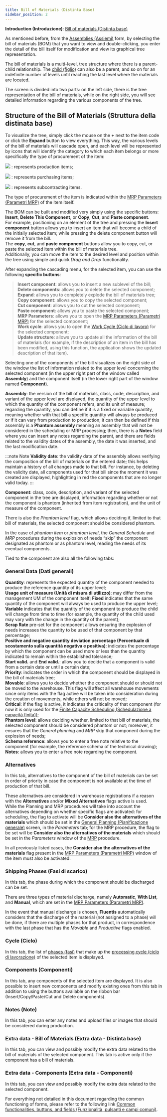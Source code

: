 ```yaml
---
title: Bill of Materials (Distinta Base)
sidebar_position: 2
---
```


**Introduction (Introduzione)**: [Bill of materials (Distinta base)](/docs/erp-home/registers/production/bill-of-materials/bom-intro) 

As mentioned before, from the [Assemblies (Assiemi)](/docs/erp-home/registers/production/bill-of-materials/search-and-insert-assemblies) form, by selecting the bill of materials (BOM) that you want to view and double-clicking, you enter the detail of the bill itself for modification and view its graphical tree representation.

The bill of materials is a multi-level, tree structure where there is a parent-child relationship. The [child (figlio)](/docs/guide/common/glossary/glossary-intro#a) can also be a parent, and so on for an indefinite number of levels until reaching the last level where the materials are located.

The screen is divided into two parts: on the left side, there is the tree representation of the bill of materials, while on the right side, you will see detailed information regarding the various components of the tree.

## Structure of the Bill of Materials (Struttura della distinata base)

To visualize the tree, simply click the mouse on the **+** next to the item code or click the **Expand** button to view everything. This way, the various levels of the bill of materials will cascade open, and each level will be represented by icons that will identify the category to which each item belongs or more specifically the type of procurement of the item:

![](/img/it-it/erp-home/registers/production/bill-of-materials/assemblies/structure-management/image02.png) : represents production items;

![](/img/it-it/erp-home/registers/production/bill-of-materials/assemblies/structure-management/image03.png) : represents purchasing items;

![](/img/it-it/erp-home/registers/production/bill-of-materials/assemblies/structure-management/image04.png) : represents subcontracting items.

The type of procurement of the item is indicated within the [MRP Parameters (Parametri MRP)](/docs/configurations/parameters/production/mrp-parameters/search-mrp-parameters) of the item itself.

The BOM can be built and modified very simply using the specific buttons: **Insert**, **Delete This Component**, or **Copy**, **Cut**, and **Paste component**.        
For example, positioning on an element of the tree and pressing the **Insert component** button allows you to insert an item that will become a child of the initially selected item; while pressing the delete component button will remove it from the bill.            
The **copy**, **cut**, and **paste component** buttons allow you to copy, cut, or paste the selected item within the bill of materials tree.            
Additionally, you can move the item to the desired level and position within the tree using simple and quick *Drag and Drop* functionality.       

After expanding the cascading menu, for the selected item, you can use the following **specific buttons**:

> **Insert component**: allows you to insert a new sublevel of the bill;  
> **Delete components**: allows you to delete the selected component;    
> **Expand**: allows you to completely explode the bill of materials tree;     
> **Copy component**: allows you to copy the selected component;     
> **Cut component**: allows you to cut the selected component;     
> **Paste component**: allows you to paste the selected component;     
> **MRP Parameters**: allows you to open the [MRP Parameters (Parametri MRP)](/docs/configurations/parameters/production/mrp-parameters/search-mrp-parameters) for the selected component;     
> **Work cycle**: allows you to open the  [Work Cycle (Ciclo di lavoro)](/docs/erp-home/registers/production/routes/new-route) for the selected component;       
> **Update structure**: allows you to update all the information of the bill of materials (for example, if the description of an item in the bill has been modified, using this function, the application shows the updated description of that item). 

Selecting one of the components of the bill visualizes on the right side of the window the list of information related to the upper level concerning the selected component (in the upper right part of the window called **Assembly**) and the component itself (in the lower right part of the window named **Component**).

**Assembly**: the version of the bill of materials, class, code, description, and variant of the upper level are displayed, the quantity of the upper level to which the quantity of the component refers, and its unit of measure; regarding the quantity, you can define if it is a fixed or variable quantity, meaning whether with that bill a specific quantity will always be produced or if it can vary from production to production; it can then be defined if this assembly is a **Phantom assembly** meaning an assembly that will not be considered in the scheduling or MRP processing; then, there is a **Notes** field where you can insert any notes regarding the parent, and there are fields related to the validity dates of the assembly, the date it was inserted, and the last modification date.

:::note Note
**Validity date**: the validity date of the assembly allows verifying the composition of the bill of materials on the entered date; this helps maintain a history of all changes made to that bill. For instance, by deleting the validity date, all components used for that bill since the moment it was created are displayed, highlighting in red the components that are no longer valid today. 
:::

**Component**: class, code, description, and variant of the selected component in the tree are displayed, information regarding whether or not the component is phantom (inherited from item registration), and the unit of measure of the component. 

There is also the *Phantom level* flag, which allows deciding if, limited to that bill of materials, the selected component should be considered phantom. 

In the case of *phantom item* or *phantom level*, the *General Schedule* and *MRP* procedures during the explosion of needs “skip” the component designated as phantom or as phantom level, reading the needs of its eventual components.

Tied to the component are also all the following tabs:

### General Data (Dati generali)  

**Quantity**: represents the expected quantity of the component needed to produce the reference quantity of its upper level;  
**Usage unit of measure (Unità di misura di utilizzo)**: may differ from the management UM of the component itself; 
**Fixed** indicates that the same quantity of the component will always be used to produce the upper level;      
**Variable** indicates that the quantity of the component to produce the child will change from time to time (for example, the quantity of the child used may vary with the change in the quantity of the parent);    
**Scrap Rate** pre-set for the component allows ensuring the explosion of needs increases the quantity to be used of that component by that percentage;      
**Positive and negative quantity deviation percentage (Percentuale di scostamento sulla quantità negativa e positiva)**: indicates the percentage by which the component can be used more or less than the quantity indicated to remain within the established tolerance;  
**Start valid.** and **End valid.**: allow you to decide that a component is valid from a certain date or until a certain date;      
**Priority**: indicates the order in which the component should be displayed in the bill of materials tree;        
**Movable**: allows you to decide whether the component should or should not be moved to the warehouse. This flag will affect all warehouse movements since only items with the flag active will be taken into consideration during the creation of movements, while others will not be moved;      
**Critical**: if the flag is active, it indicates the criticality of that component (for now it is only used for the [Finite Capacity Scheduling (Schedulazione a capacità finita)](/docs/planning/ms-master-scheduling/finite-capacityscheduling));          
**Phantom level**: allows deciding whether, limited to that bill of materials, the selected component should be considered phantom or not; moreover, it ensures that the *General planning* and *MRP* skip that component during the explosion of needs;  
**Schema reference**: allows you to enter a free note relative to the component (for example, the reference schema of the technical drawing);              
**Notes**: allows you to enter a free note regarding the component.           

### Alternatives

In this tab, alternatives to the component of the bill of materials can be set in order of priority in case the component is not available at the time of production of that bill.

These alternatives are considered in warehouse registrations if a reason with the **Alternatives** and/or **Mixed Alternatives** flags active is used.   
While the Planning and MRP procedures will take into account the alternatives depending on whether specific flags are activated: for scheduling, the flag to activate will be **Consider also the alternatives of the materials** which should be set in the [General Planning (Pianificazione generale)](/docs/planning/ms-master-scheduling/general-schedule) screen, in the *Parameters* tab; for the MRP procedure, the flag to be set will be **Consider also the alternatives of the materials** which should be set in the *Parameters* window of the [MRP](/docs/planning/ms-master-scheduling/mrp/) procedure. 

In all previously listed cases, the **Consider also the alternatives of the materials** flag present in the [MRP Parameters (Parametri MRP)](/docs/configurations/parameters/production/mrp-parameters/search-mrp-parameters) window of the item must also be activated.

### Shipping Phases (Fasi di scarico)

In this tab, the phase during which the component should be discharged can be set.

There are three types of material discharge, namely **Automatic**, **With List**, and **Manual**, which are set in the [MRP Parameters (Parametri MRP)](/docs/configurations/parameters/production/mrp-parameters/search-mrp-parameters).

In the event that manual discharge is chosen, **Fluentis** automatically considers that the discharge of the material (not assigned to a phase) will be done, if there are multiple phases for that product, in correspondence with the last phase that has the *Movable* and *Productive* flags enabled. 

### Cycle (Ciclo)

In this tab, the list of [phases (fasi)](/docs/configurations/tables/production/standard-phases) that make up the [processing cycle (ciclo di lavorazione)](/docs/erp-home/registers/production/routes/new-route) of the selected item is displayed.

### Components (Componenti)

In this tab, any components of the selected item are displayed. It is also possible to insert new components and modify existing ones from this tab in addition to using the buttons available on the ribbon bar (Insert/Copy/Paste/Cut and Delete components).

### Notes (Note)

In this tab, you can enter any notes and upload files or images that should be considered during production.

### Extra data - Bill of Materials (Extra data - Distinta base)

In this tab, you can view and possibly modify the extra data related to the bill of materials of the selected component. This tab is active only if the component has a bill of materials.       

### Extra data - Components (Extra data - Componenti)

In this tab, you can view and possibly modify the extra data related to the selected component.

For everything not detailed in this document regarding the common functioning of forms, please refer to the following link [Common functionalities, buttons, and fields (Funzionalità, pulsanti e campi comuni)](/docs/guide/common).
